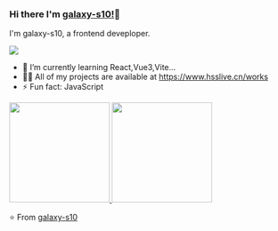 ### Hi there I'm [galaxy-s10!](https://www.hsslive.cn)👋

I'm galaxy-s10, a frontend deveploper.

<img  src="https://komarev.com/ghpvc/?username=galaxy-s10" />

- 🌱 I’m currently learning React,Vue3,Vite...
- 👨‍💻 All of my projects are available at https://www.hsslive.cn/works
- ⚡ Fun fact: JavaScript

<a href="https://github.com/galaxy-s10">
  <img height="180em" src="https://github-readme-stats.vercel.app/api?username=galaxy-s10&show_icons=true" />
  <img height="180em" src="https://github-readme-stats.vercel.app/api/top-langs/?username=galaxy-s10&layout=compact" />
</a>

⭐️ From [galaxy-s10](https://github.com/galaxy-s10)
